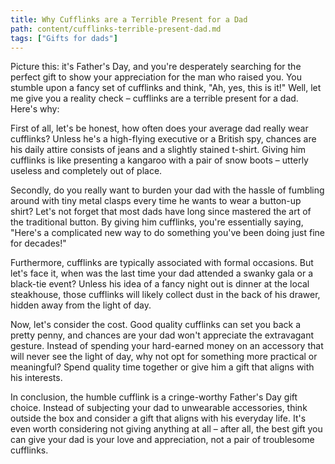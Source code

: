 ```yaml
---
title: Why Cufflinks are a Terrible Present for a Dad
path: content/cufflinks-terrible-present-dad.md
tags: ["Gifts for dads"]
---
```


Picture this: it's Father's Day, and you're desperately searching for the perfect gift to show your appreciation for the man who raised you. You stumble upon a fancy set of cufflinks and think, "Ah, yes, this is it!" Well, let me give you a reality check – cufflinks are a terrible present for a dad. Here's why:

First of all, let's be honest, how often does your average dad really wear cufflinks? Unless he's a high-flying executive or a British spy, chances are his daily attire consists of jeans and a slightly stained t-shirt. Giving him cufflinks is like presenting a kangaroo with a pair of snow boots – utterly useless and completely out of place.

Secondly, do you really want to burden your dad with the hassle of fumbling around with tiny metal clasps every time he wants to wear a button-up shirt? Let's not forget that most dads have long since mastered the art of the traditional button. By giving him cufflinks, you're essentially saying, "Here's a complicated new way to do something you've been doing just fine for decades!"

Furthermore, cufflinks are typically associated with formal occasions. But let's face it, when was the last time your dad attended a swanky gala or a black-tie event? Unless his idea of a fancy night out is dinner at the local steakhouse, those cufflinks will likely collect dust in the back of his drawer, hidden away from the light of day.

Now, let's consider the cost. Good quality cufflinks can set you back a pretty penny, and chances are your dad won't appreciate the extravagant gesture. Instead of spending your hard-earned money on an accessory that will never see the light of day, why not opt for something more practical or meaningful? Spend quality time together or give him a gift that aligns with his interests.

In conclusion, the humble cufflink is a cringe-worthy Father's Day gift choice. Instead of subjecting your dad to unwearable accessories, think outside the box and consider a gift that aligns with his everyday life. It's even worth considering not giving anything at all – after all, the best gift you can give your dad is your love and appreciation, not a pair of troublesome cufflinks.